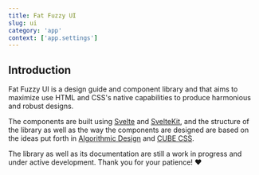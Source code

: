 ```yaml
---
title: Fat Fuzzy UI
slug: ui
category: 'app'
context: ['app.settings']
---
```


## Introduction

Fat Fuzzy UI is a design guide and component library and that aims to maximize use HTML and
CSS's native capabilities to produce harmonious and robust designs.

The components are built using [Svelte](https://svelte.dev) and [SvelteKit](https://kit.svelte.dev/), and the structure of the library as well as the way the components are designed are based on the
ideas put forth in [Algorithmic Design](https://every-layout.dev/blog/algorithmic-design/) and [CUBE CSS](https://cube.fyi/).

<p class="feedback:prose status:default bg:default:100 variant:bare emoji:wip">
The library as well as its documentation are still a work in progress and under active
development. Thank you for your patience! ❤️</p>
